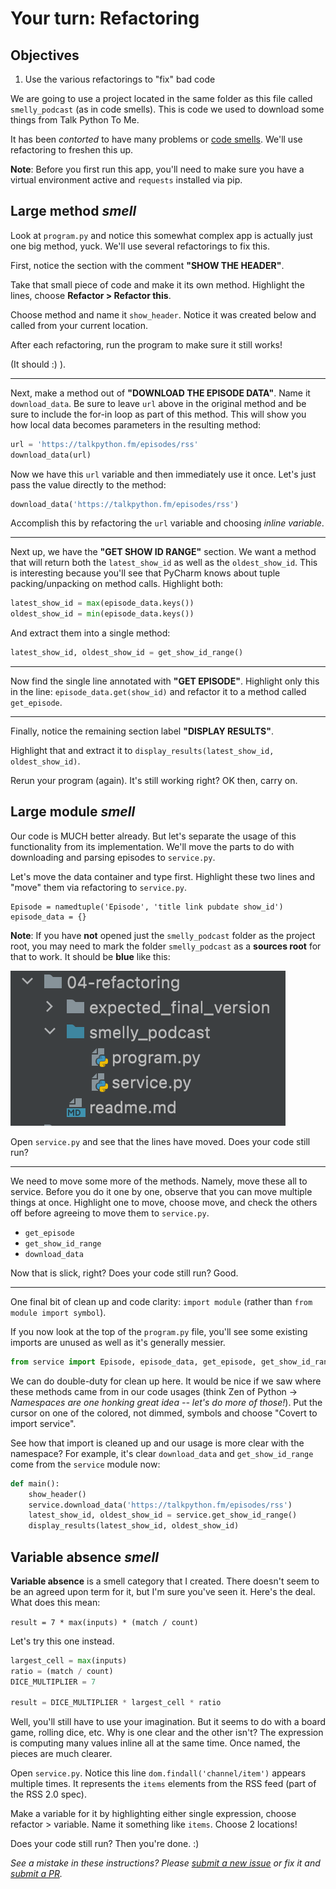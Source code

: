 # Your turn: Refactoring

## Objectives

1. Use the various refactorings to "fix" bad code

We are going to use a project located in the same folder as this file called `smelly_podcast` (as in code smells). This is code we used to download some things from Talk Python To Me.

It has been _contorted_ to have many problems or [code smells](https://en.wikipedia.org/wiki/Code_smell). We'll use refactoring to freshen this up.

**Note**: Before you first run this app, you'll need to make sure you have a virtual environment active and `requests` installed via pip.

## Large method *smell*

Look at `program.py` and notice this somewhat complex app is actually just one big method, yuck. We'll use several refactorings to fix this.

First, notice the section with the comment **"SHOW THE HEADER"**.

Take that small piece of code and make it its own method. Highlight the lines, choose **Refactor > Refactor this**.

Choose method and name it `show_header`. Notice it was created below and called from your current location.

After each refactoring, run the program to make sure it still works!

(It should :) ).

-----------------------

Next, make a method out of **"DOWNLOAD THE EPISODE DATA"**. Name it `download_data`. Be sure to leave `url` above in the original method and be sure to include the for-in loop as part of this method. This will show you how local data becomes parameters in the resulting method:

```python
url = 'https://talkpython.fm/episodes/rss'
download_data(url)
```

Now we have this `url` variable and then immediately use it once. Let's just pass the value directly to the method:

```python
download_data('https://talkpython.fm/episodes/rss')
```

Accomplish this by refactoring the `url` variable and choosing *inline variable*.


-----------------------


Next up, we have the **"GET SHOW ID RANGE"** section. We want a method that will return both the `latest_show_id` as well as the `oldest_show_id`. This is interesting because you'll see that PyCharm knows about tuple packing/unpacking on method calls. Highlight both:

```python
latest_show_id = max(episode_data.keys())
oldest_show_id = min(episode_data.keys())
```

And extract them into a single method: 

```python
latest_show_id, oldest_show_id = get_show_id_range()
```

-----------------------


Now find the single line annotated with **"GET EPISODE"**. Highlight only this in the line: `episode_data.get(show_id)` and refactor it to a method called `get_episode`.

-----------------------

Finally, notice the remaining section label **"DISPLAY RESULTS"**.

Highlight that and extract it to `display_results(latest_show_id, oldest_show_id)`.

Rerun your program (again). It's still working right? OK then, carry on.

## Large module *smell*

Our code is MUCH better already. But let's separate the usage of this functionality from its implementation. We'll move the parts to do with downloading and parsing episodes to `service.py`.

Let's move the data container and type first. Highlight these two lines and "move" them via refactoring to `service.py`.

	Episode = namedtuple('Episode', 'title link pubdate show_id')
	episode_data = {}  

**Note**: If you have **not** opened just the `smelly_podcast` folder as the project root, you may need to mark the folder `smelly_podcast` as a **sources root** for that to work. It should be **blue** like this:

![](./sources-root.png)

Open `service.py` and see that the lines have moved. Does your code still run?


-----------------------


We need to move some more of the methods. Namely, move these all to service. Before you do it one by one, observe that you can move multiple things at once. Highlight one to move, choose move, and check the others off before agreeing to move them to `service.py`.

* `get_episode`
* `get_show_id_range`
* `download_data`

Now that is slick, right? Does your code still run? Good.


-----------------------


One final bit of clean up and code clarity: `import module` (rather than `from module import symbol`).

If you now look at the top of the `program.py` file, you'll see some existing imports are unused as well as it's generally messier.

```python
from service import Episode, episode_data, get_episode, get_show_id_range, download_data
```

We can do double-duty for clean up here. It would be nice if we saw where these methods came from in our code usages (think Zen of Python -> *Namespaces are one honking great idea -- let's do more of those!*). Put the cursor on one of the colored, not dimmed, symbols and choose "Covert to import service".

See how that import is cleaned up and our usage is more clear with the namespace? For example, it's clear `download_data` and `get_show_id_range` come from the `service` module now:

```python
def main():
    show_header()
    service.download_data('https://talkpython.fm/episodes/rss')
    latest_show_id, oldest_show_id = service.get_show_id_range()
    display_results(latest_show_id, oldest_show_id)
```


## Variable absence *smell*

**Variable absence** is a smell category that I created. There doesn't seem to be an agreed upon term for it, but I'm sure you've seen it. Here's the deal. What does this mean:

`result = 7 * max(inputs) * (match / count)`

Let's try this one instead.

```python
largest_cell = max(inputs)
ratio = (match / count)
DICE_MULTIPLIER = 7

result = DICE_MULTIPLIER * largest_cell * ratio
```

Well, you'll still have to use your imagination. But it seems to do with a board game, rolling dice, etc. Why is one clear and the other isn't? The expression is computing many values inline all at the same time. Once named, the pieces are much clearer.

Open `service.py`. Notice this line `dom.findall('channel/item')` appears multiple times. It represents the `items` elements from the RSS feed (part of the RSS 2.0 spec). 

Make a variable for it by highlighting either single expression, choose refactor > variable. Name it something like `items`. Choose 2 locations!

Does your code still run? Then you're done. :)

*See a mistake in these instructions? Please [submit a new issue](https://github.com/talkpython/mastering-pycharm-course/issues) or fix it and [submit a PR](https://github.com/talkpython/mastering-pycharm-course/pulls).*